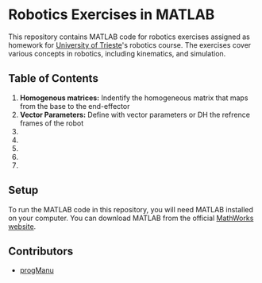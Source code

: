 # Robotics Exercises in MATLAB

This repository contains MATLAB code for robotics exercises assigned as homework for [University of Trieste](https://portale.units.it/it)'s robotics course. The exercises cover various concepts in robotics, including kinematics, and simulation.

## Table of Contents

1. **Homogenous matrices:** Indentify the homogeneous matrix that maps from the base to the end-effector
2. **Vector Parameters:** Define with vector parameters or DH the refrence frames of the robot
3.
4.
5.
6.
7.

## Setup

To run the MATLAB code in this repository, you will need MATLAB installed on your computer. You can download MATLAB from the official [MathWorks website](https://www.mathworks.com/products/matlab.html).

## Contributors
- [progManu](https://github.com/progManu)

